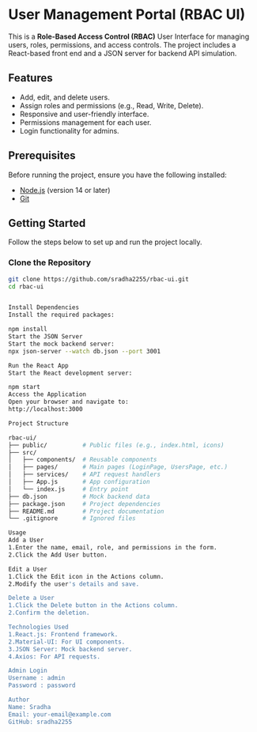 # User Management Portal (RBAC UI)

This is a **Role-Based Access Control (RBAC)** User Interface for managing users, roles, permissions, and access controls. The project includes a React-based front end and a JSON server for backend API simulation.

## Features

- Add, edit, and delete users.
- Assign roles and permissions (e.g., Read, Write, Delete).
- Responsive and user-friendly interface.
- Permissions management for each user.
- Login functionality for admins.

## Prerequisites

Before running the project, ensure you have the following installed:

- [Node.js](https://nodejs.org/) (version 14 or later)
- [Git](https://git-scm.com/)

## Getting Started

Follow the steps below to set up and run the project locally.

### Clone the Repository

```bash
git clone https://github.com/sradha2255/rbac-ui.git
cd rbac-ui


Install Dependencies
Install the required packages:

npm install
Start the JSON Server
Start the mock backend server:
npx json-server --watch db.json --port 3001

Run the React App
Start the React development server:

npm start
Access the Application
Open your browser and navigate to:
http://localhost:3000

Project Structure

rbac-ui/
├── public/          # Public files (e.g., index.html, icons)
├── src/
│   ├── components/  # Reusable components
│   ├── pages/       # Main pages (LoginPage, UsersPage, etc.)
│   ├── services/    # API request handlers
│   ├── App.js       # App configuration
│   └── index.js     # Entry point
├── db.json          # Mock backend data
├── package.json     # Project dependencies
├── README.md        # Project documentation
└── .gitignore       # Ignored files

Usage
Add a User
1.Enter the name, email, role, and permissions in the form.
2.Click the Add User button.

Edit a User
1.Click the Edit icon in the Actions column.
2.Modify the user's details and save.

Delete a User
1.Click the Delete button in the Actions column.
2.Confirm the deletion.

Technologies Used
1.React.js: Frontend framework.
2.Material-UI: For UI components.
3.JSON Server: Mock backend server.
4.Axios: For API requests.

Admin Login
Username : admin
Password : password

Author
Name: Sradha
Email: your-email@example.com
GitHub: sradha2255